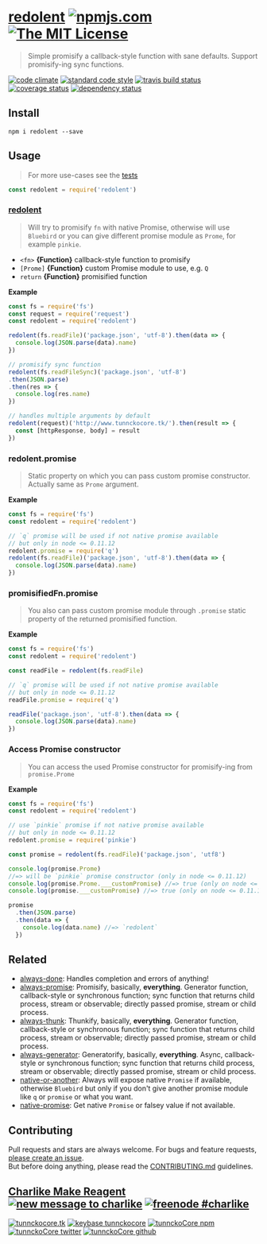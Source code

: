 # [redolent][author-www-url] [![npmjs.com][npmjs-img]][npmjs-url] [![The MIT License][license-img]][license-url] 

> Simple promisify a callback-style function with sane defaults. Support promisify-ing sync functions.

[![code climate][codeclimate-img]][codeclimate-url] [![standard code style][standard-img]][standard-url] [![travis build status][travis-img]][travis-url] [![coverage status][coveralls-img]][coveralls-url] [![dependency status][david-img]][david-url]


## Install
```
npm i redolent --save
```


## Usage
> For more use-cases see the [tests](./test.js)

```js
const redolent = require('redolent')
```

### [redolent](./index.js#L38)
> Will try to promisify `fn` with native Promise, otherwise will use `Bluebird`
or you can give different promise module as `Prome`, for example `pinkie`.

- `<fn>` **{Function}** callback-style function to promisify
- `[Prome]` **{Function}** custom Promise module to use, e.g. `Q`
- `return` **{Function}** promisified function

**Example**

```js
const fs = require('fs')
const request = require('request')
const redolent = require('redolent')

redolent(fs.readFile)('package.json', 'utf-8').then(data => {
  console.log(JSON.parse(data).name)
})

// promisify sync function
redolent(fs.readFileSync)('package.json', 'utf-8')
.then(JSON.parse)
.then(res => {
  console.log(res.name)
})

// handles multiple arguments by default
redolent(request)('http://www.tunnckocore.tk/').then(result => {
  const [httpResponse, body] = result
})
```

### redolent.promise
> Static property on which you can pass custom promise constructor.  
Actually same as `Prome` argument.

**Example**

```js
const fs = require('fs')
const redolent = require('redolent')

// `q` promise will be used if not native promise available
// but only in node <= 0.11.12
redolent.promise = require('q')
redolent(fs.readFile)('package.json', 'utf-8').then(data => {
  console.log(JSON.parse(data).name)
})
```

### promisifiedFn.promise
> You also can pass custom promise module through `.promise` static property of the returned promisified function. 

**Example**

```js
const fs = require('fs')
const redolent = require('redolent')

const readFile = redolent(fs.readFile)

// `q` promise will be used if not native promise available
// but only in node <= 0.11.12
readFile.promise = require('q')

readFile('package.json', 'utf-8').then(data => {
  console.log(JSON.parse(data).name)
})
```

### Access Promise constructor
> You can access the used Promise constructor for promisify-ing from `promise.Prome`

**Example**

```js
const fs = require('fs')
const redolent = require('redolent')

// use `pinkie` promise if not native promise available
// but only in node <= 0.11.12
redolent.promise = require('pinkie')

const promise = redolent(fs.readFile)('package.json', 'utf8')

console.log(promise.Prome)
//=> will be `pinkie` promise constructor (only in node <= 0.11.12)
console.log(promise.Prome.___customPromise) //=> true (only on node <= 0.11.12)
console.log(promise.___customPromise) //=> true (only on node <= 0.11.12)

promise
  .then(JSON.parse)
  .then(data => {
    console.log(data.name) //=> `redolent`
  })
```


## Related
- [always-done](https://github.com/hybridables/always-done): Handles completion and errors of anything!
- [always-promise](https://github.com/hybridables/always-promise): Promisify, basically, **everything**. Generator function, callback-style or synchronous function; sync function that returns child process, stream or observable; directly passed promise, stream or child process.
- [always-thunk](https://github.com/hybridables/always-thunk): Thunkify, basically, **everything**. Generator function, callback-style or synchronous function; sync function that returns child process, stream or observable; directly passed promise, stream or child process.
- [always-generator](https://github.com/hybridables/always-generator): Generatorify, basically, **everything**. Async, callback-style or synchronous function; sync function that returns child process, stream or observable; directly passed promise, stream or child process.
- [native-or-another](https://github.com/tunnckoCore/native-or-another): Always will expose native `Promise` if available, otherwise `Bluebird` but only if you don't give another promise module like `q` or `promise` or what you want.
- [native-promise](https://github.com/tunnckoCore/native-promise): Get native `Promise` or falsey value if not available.


## Contributing
Pull requests and stars are always welcome. For bugs and feature requests, [please create an issue](https://github.com/hybridables/redolent/issues/new).  
But before doing anything, please read the [CONTRIBUTING.md](./CONTRIBUTING.md) guidelines.


## [Charlike Make Reagent](http://j.mp/1stW47C) [![new message to charlike][new-message-img]][new-message-url] [![freenode #charlike][freenode-img]][freenode-url]

[![tunnckocore.tk][author-www-img]][author-www-url] [![keybase tunnckocore][keybase-img]][keybase-url] [![tunnckoCore npm][author-npm-img]][author-npm-url] [![tunnckoCore twitter][author-twitter-img]][author-twitter-url] [![tunnckoCore github][author-github-img]][author-github-url]


[npmjs-url]: https://www.npmjs.com/package/redolent
[npmjs-img]: https://img.shields.io/npm/v/redolent.svg?label=redolent

[license-url]: https://github.com/hybridables/redolent/blob/master/LICENSE.md
[license-img]: https://img.shields.io/badge/license-MIT-blue.svg


[codeclimate-url]: https://codeclimate.com/github/hybridables/redolent
[codeclimate-img]: https://img.shields.io/codeclimate/github/hybridables/redolent.svg

[travis-url]: https://travis-ci.org/hybridables/redolent
[travis-img]: https://img.shields.io/travis/hybridables/redolent.svg

[coveralls-url]: https://coveralls.io/r/hybridables/redolent
[coveralls-img]: https://img.shields.io/coveralls/hybridables/redolent.svg

[david-url]: https://david-dm.org/hybridables/redolent
[david-img]: https://img.shields.io/david/hybridables/redolent.svg

[standard-url]: https://github.com/feross/standard
[standard-img]: https://img.shields.io/badge/code%20style-standard-brightgreen.svg


[author-www-url]: http://www.tunnckocore.tk
[author-www-img]: https://img.shields.io/badge/www-tunnckocore.tk-fe7d37.svg

[keybase-url]: https://keybase.io/tunnckocore
[keybase-img]: https://img.shields.io/badge/keybase-tunnckocore-8a7967.svg

[author-npm-url]: https://www.npmjs.com/~tunnckocore
[author-npm-img]: https://img.shields.io/badge/npm-~tunnckocore-cb3837.svg

[author-twitter-url]: https://twitter.com/tunnckoCore
[author-twitter-img]: https://img.shields.io/badge/twitter-@tunnckoCore-55acee.svg

[author-github-url]: https://github.com/tunnckoCore
[author-github-img]: https://img.shields.io/badge/github-@tunnckoCore-4183c4.svg

[freenode-url]: http://webchat.freenode.net/?channels=charlike
[freenode-img]: https://img.shields.io/badge/freenode-%23charlike-5654a4.svg

[new-message-url]: https://github.com/tunnckoCore/ama
[new-message-img]: https://img.shields.io/badge/ask%20me-anything-green.svg